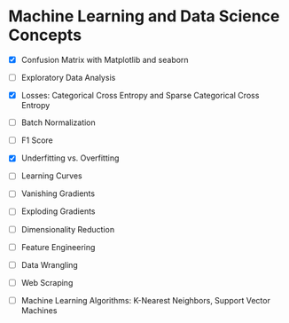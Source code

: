 # Machine Learning and Data Science Concepts

- [x] Confusion Matrix with Matplotlib and seaborn 

- [ ] Exploratory Data Analysis

- [x] Losses: Categorical Cross Entropy and Sparse Categorical Cross Entropy

- [ ] Batch Normalization

- [ ] F1 Score

- [x] Underfitting vs. Overfitting

- [ ] Learning Curves

- [ ] Vanishing Gradients

- [ ] Exploding Gradients

- [ ] Dimensionality Reduction

- [ ] Feature Engineering

- [ ] Data Wrangling

- [ ] Web Scraping

- [ ] Machine Learning Algorithms: K-Nearest Neighbors, Support Vector Machines